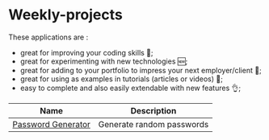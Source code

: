 # Weekly-projects

These applications are :

* great for improving your coding skills 💪;
* great for experimenting with new technologies 🆕;
* great for adding to your portfolio to impress your next employer/client 📁;
* great for using as examples in tutorials (articles or videos) 📃;
* easy to complete and also easily extendable with new features 👌;

Name | Description
------------ | -------------
[Password Generator](https://codepen.io/yash-278/pen/OJyVoqG) | Generate random passwords

